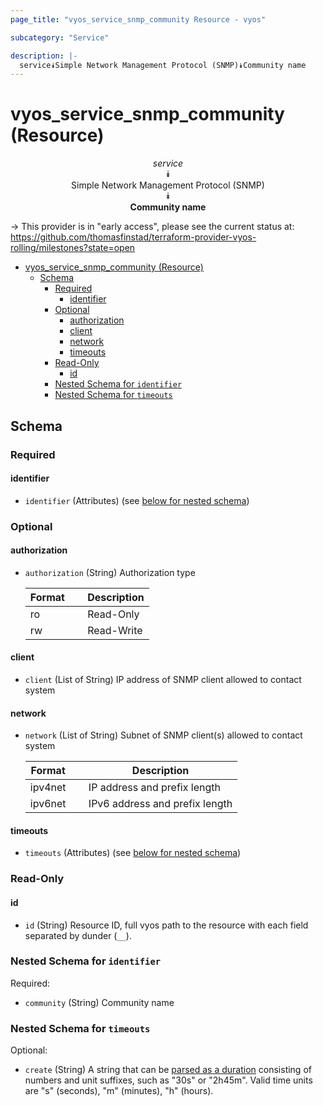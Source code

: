 ```yaml
---
page_title: "vyos_service_snmp_community Resource - vyos"

subcategory: "Service"

description: |-
  service⯯Simple Network Management Protocol (SNMP)⯯Community name
---
```


# vyos_service_snmp_community (Resource)
<center>

*service*  
⯯  
Simple Network Management Protocol (SNMP)  
⯯  
**Community name**


</center>

-> This provider is in "early access", please see the current status at: https://github.com/thomasfinstad/terraform-provider-vyos-rolling/milestones?state=open

<!--TOC-->

- [vyos_service_snmp_community (Resource)](#vyos_service_snmp_community-resource)
  - [Schema](#schema)
    - [Required](#required)
      - [identifier](#identifier)
    - [Optional](#optional)
      - [authorization](#authorization)
      - [client](#client)
      - [network](#network)
      - [timeouts](#timeouts)
    - [Read-Only](#read-only)
      - [id](#id)
    - [Nested Schema for `identifier`](#nested-schema-for-identifier)
    - [Nested Schema for `timeouts`](#nested-schema-for-timeouts)

<!--TOC-->

<!-- schema generated by tfplugindocs -->
## Schema

### Required

#### identifier
- `identifier` (Attributes) (see [below for nested schema](#nestedatt--identifier))

### Optional

#### authorization
- `authorization` (String) Authorization type

    |  Format  &emsp;|  Description  |
    |----------|---------------|
    |  ro      &emsp;|  Read-Only    |
    |  rw      &emsp;|  Read-Write   |
#### client
- `client` (List of String) IP address of SNMP client allowed to contact system
#### network
- `network` (List of String) Subnet of SNMP client(s) allowed to contact system

    |  Format   &emsp;|  Description                     |
    |-----------|----------------------------------|
    |  ipv4net  &emsp;|  IP address and prefix length    |
    |  ipv6net  &emsp;|  IPv6 address and prefix length  |
#### timeouts
- `timeouts` (Attributes) (see [below for nested schema](#nestedatt--timeouts))

### Read-Only

#### id
- `id` (String) Resource ID, full vyos path to the resource with each field separated by dunder (`__`).

<a id="nestedatt--identifier"></a>
### Nested Schema for `identifier`

Required:

- `community` (String) Community name


<a id="nestedatt--timeouts"></a>
### Nested Schema for `timeouts`

Optional:

- `create` (String) A string that can be [parsed as a duration](https://pkg.go.dev/time#ParseDuration) consisting of numbers and unit suffixes, such as &#34;30s&#34; or &#34;2h45m&#34;. Valid time units are &#34;s&#34; (seconds), &#34;m&#34; (minutes), &#34;h&#34; (hours).
